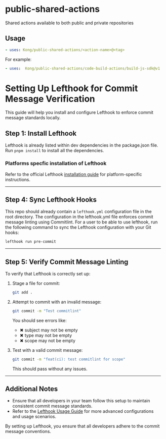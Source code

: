 # public-shared-actions
Shared actions available to both public and private repositories

## Usage
  
```yaml
- uses: Kong/public-shared-actions/<action-name>@<tag>
```

For example:
  
```yaml
- uses:  Kong/public-shared-actions/code-build-actions/build-js-sdk@v1.6.0
```

# Setting Up Lefthook for Commit Message Verification

This guide will help you install and configure Lefthook to enforce commit message standards locally.

## Step 1: Install Lefthook

Lefthook is already listed within dev dependencies in the package.json file. Run `pnpm install` to install all the dependencies.

### Platforms specfic installation of Lefthook
Refer to the official Lefthook [installation guide](https://github.com/evilmartians/lefthook/blob/master/docs/install.md) for platform-specific instructions.

---

## Step 4: Sync Lefthook Hooks
This repo should already contain a `lefthook.yml` configuration file in the root directory. The configuration in the lefthook.yml file enforces commit message linting using Commitlint.
For a user to be able to use lefthook, run the following command to sync the Lefthook configuration with your Git hooks:

```bash
lefthook run pre-commit
```

---

## Step 5: Verify Commit Message Linting

To verify that Lefthook is correctly set up:

1. Stage a file for commit:
   ```bash
   git add .
   ```

2. Attempt to commit with an invalid message:
   ```bash
   git commit -m "Test commitlint"
   ```
   You should see errors like:
    - ✖ subject may not be empty
    - ✖ type may not be empty
    - ✖ scope may not be empty

3. Test with a valid commit message:
   ```bash
   git commit -m "feat(ci): test commitlint for scope"
   ```
   This should pass without any issues.

---

## Additional Notes

- Ensure that all developers in your team follow this setup to maintain consistent commit message standards.
- Refer to the [Lefthook Usage Guide](https://github.com/evilmartians/lefthook/blob/master/docs/usage.md) for more advanced configurations and usage scenarios.

By setting up Lefthook, you ensure that all developers adhere to the commit message conventions.


